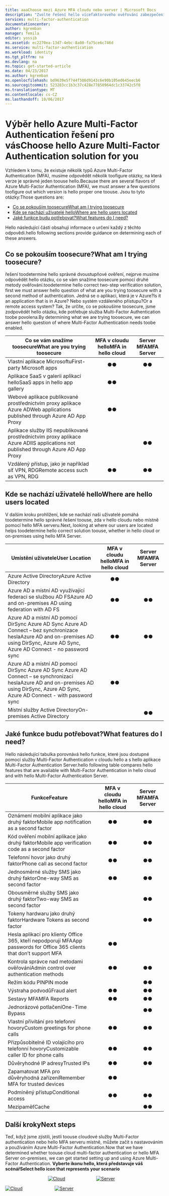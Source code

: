 ```yaml
---
title: aaaChoose mezi Azure MFA cloudu nebo server | Microsoft Docs
description: "Zvolte řešení hello vícefaktorového ověřování zabezpečení, které je pro vás nejvhodnější tím, že požádá, co se I při toosecure a kde jsou Moji uživatelé nachází.  Pak vyberte cloud, server MFA nebo AD FS."
services: multi-factor-authentication
documentationcenter: 
author: kgremban
manager: femila
editor: yossib
ms.assetid: ec2270ea-13d7-4ebc-8a00-fa75ce6c746d
ms.service: multi-factor-authentication
ms.workload: identity
ms.tgt_pltfrm: na
ms.devlang: na
ms.topic: get-started-article
ms.date: 04/23/2017
ms.author: kgremban
ms.openlocfilehash: bd9639e5f744f586d9143c6e90b105ed645eecb6
ms.sourcegitcommit: 523283cc1b3c37c428e77850964dc1c33742c5f0
ms.translationtype: MT
ms.contentlocale: cs-CZ
ms.lasthandoff: 10/06/2017
---
```

# <a name="choose-hello-azure-multi-factor-authentication-solution-for-you"></a><span data-ttu-id="2963e-104">Výběr hello Azure Multi-Factor Authentication řešení pro vás</span><span class="sxs-lookup"><span data-stu-id="2963e-104">Choose hello Azure Multi-Factor Authentication solution for you</span></span>
<span data-ttu-id="2963e-105">Vzhledem k tomu, že existuje několik typů Azure Multi-Factor Authentication (MFA), musíme odpovědět několik toofigure otázky, na která verze je správné jeden toouse hello.</span><span class="sxs-lookup"><span data-stu-id="2963e-105">Because there are several flavors of Azure Multi-Factor Authentication (MFA), we must answer a few questions toofigure out which version is hello proper one toouse.</span></span>  <span data-ttu-id="2963e-106">Jsou to tyto otázky:</span><span class="sxs-lookup"><span data-stu-id="2963e-106">Those questions are:</span></span>

* [<span data-ttu-id="2963e-107">Co se pokouším toosecure</span><span class="sxs-lookup"><span data-stu-id="2963e-107">What am I trying toosecure</span></span>](#what-am-i-trying-to-secure)
* [<span data-ttu-id="2963e-108">Kde se nachází uživatelé hello</span><span class="sxs-lookup"><span data-stu-id="2963e-108">Where are hello users located</span></span>](#where-are-the-users-located)
* [<span data-ttu-id="2963e-109">Jaké funkce budu potřebovat?</span><span class="sxs-lookup"><span data-stu-id="2963e-109">What features do I need?</span></span>](#what-featured-do-i-need)

<span data-ttu-id="2963e-110">Hello následující části obsahují informace o určení každý z těchto odpovědi.</span><span class="sxs-lookup"><span data-stu-id="2963e-110">hello following sections provide guidance on determining each of these answers.</span></span>

## <a name="what-am-i-trying-toosecure"></a><span data-ttu-id="2963e-111">Co se pokouším toosecure?</span><span class="sxs-lookup"><span data-stu-id="2963e-111">What am I trying toosecure?</span></span>
<span data-ttu-id="2963e-112">řešení toodetermine hello správné dvoustupňové ověření, nejprve musíme odpovědět hello otázku, co se vám snažíme toosecure pomocí druhé metody ověřování.</span><span class="sxs-lookup"><span data-stu-id="2963e-112">toodetermine hello correct two-step verification solution, first we must answer hello question of what are you trying toosecure with a second method of authentication.</span></span>  <span data-ttu-id="2963e-113">Jedná se o aplikaci, která je v Azure?</span><span class="sxs-lookup"><span data-stu-id="2963e-113">Is it an application that is in Azure?</span></span>  <span data-ttu-id="2963e-114">Nebo systém vzdáleného přístupu?</span><span class="sxs-lookup"><span data-stu-id="2963e-114">Or a remote access system?</span></span>  <span data-ttu-id="2963e-115">Tak, že určíte, co se pokoušíme toosecure, jsme zodpovědět hello otázku, kde potřebuje služba Multi-Factor Authentication toobe povolena.</span><span class="sxs-lookup"><span data-stu-id="2963e-115">By determining what we are trying toosecure, we can answer hello question of where Multi-Factor Authentication needs toobe enabled.</span></span>  

| <span data-ttu-id="2963e-116">Co se vám snažíme toosecure</span><span class="sxs-lookup"><span data-stu-id="2963e-116">What are you trying toosecure</span></span> | <span data-ttu-id="2963e-117">MFA v cloudu hello</span><span class="sxs-lookup"><span data-stu-id="2963e-117">MFA in hello cloud</span></span> | <span data-ttu-id="2963e-118">Server MFA</span><span class="sxs-lookup"><span data-stu-id="2963e-118">MFA Server</span></span> |
| --- |:---:|:---:|
| <span data-ttu-id="2963e-119">Vlastní aplikace Microsoftu</span><span class="sxs-lookup"><span data-stu-id="2963e-119">First-party Microsoft apps</span></span> |<span data-ttu-id="2963e-120">●</span><span class="sxs-lookup"><span data-stu-id="2963e-120">●</span></span> |<span data-ttu-id="2963e-121">●</span><span class="sxs-lookup"><span data-stu-id="2963e-121">●</span></span> |
| <span data-ttu-id="2963e-122">Aplikace SaaS v galerii aplikací hello</span><span class="sxs-lookup"><span data-stu-id="2963e-122">SaaS apps in hello app gallery</span></span> |<span data-ttu-id="2963e-123">●</span><span class="sxs-lookup"><span data-stu-id="2963e-123">●</span></span> |  |
| <span data-ttu-id="2963e-124">Webové aplikace publikované prostřednictvím proxy aplikace Azure AD</span><span class="sxs-lookup"><span data-stu-id="2963e-124">Web applications published through Azure AD App Proxy</span></span> |<span data-ttu-id="2963e-125">●</span><span class="sxs-lookup"><span data-stu-id="2963e-125">●</span></span> |  |
| <span data-ttu-id="2963e-126">Aplikace služby IIS nepublikované prostřednictvím proxy aplikace Azure AD</span><span class="sxs-lookup"><span data-stu-id="2963e-126">IIS applications not published through Azure AD App Proxy</span></span> | |<span data-ttu-id="2963e-127">●</span><span class="sxs-lookup"><span data-stu-id="2963e-127">●</span></span> |
| <span data-ttu-id="2963e-128">Vzdálený přístup, jako je například síť VPN, RDG</span><span class="sxs-lookup"><span data-stu-id="2963e-128">Remote access such as VPN, RDG</span></span> | <span data-ttu-id="2963e-129">●</span><span class="sxs-lookup"><span data-stu-id="2963e-129">●</span></span> | <span data-ttu-id="2963e-130">●</span><span class="sxs-lookup"><span data-stu-id="2963e-130">●</span></span> |

## <a name="where-are-hello-users-located"></a><span data-ttu-id="2963e-131">Kde se nachází uživatelé hello</span><span class="sxs-lookup"><span data-stu-id="2963e-131">Where are hello users located</span></span>
<span data-ttu-id="2963e-132">V dalším kroku prohlížení, kde se nachází naši uživatelé pomáhá toodetermine hello správné řešení toouse, zda v hello cloudu nebo místně pomocí hello MFA serveru.</span><span class="sxs-lookup"><span data-stu-id="2963e-132">Next, looking at where our users are located helps toodetermine hello correct solution toouse, whether in hello cloud or on-premises using hello MFA Server.</span></span>

| <span data-ttu-id="2963e-133">Umístění uživatele</span><span class="sxs-lookup"><span data-stu-id="2963e-133">User Location</span></span> | <span data-ttu-id="2963e-134">MFA v cloudu hello</span><span class="sxs-lookup"><span data-stu-id="2963e-134">MFA in hello cloud</span></span> | <span data-ttu-id="2963e-135">Server MFA</span><span class="sxs-lookup"><span data-stu-id="2963e-135">MFA Server</span></span> |
| --- |:---:|:---:|
| <span data-ttu-id="2963e-136">Azure Active Directory</span><span class="sxs-lookup"><span data-stu-id="2963e-136">Azure Active Directory</span></span> |<span data-ttu-id="2963e-137">●</span><span class="sxs-lookup"><span data-stu-id="2963e-137">●</span></span> | |
| <span data-ttu-id="2963e-138">Azure AD a místní AD využívající federaci se službou AD FS</span><span class="sxs-lookup"><span data-stu-id="2963e-138">Azure AD and on-premises AD using federation with AD FS</span></span> |<span data-ttu-id="2963e-139">●</span><span class="sxs-lookup"><span data-stu-id="2963e-139">●</span></span> |<span data-ttu-id="2963e-140">●</span><span class="sxs-lookup"><span data-stu-id="2963e-140">●</span></span> |
| <span data-ttu-id="2963e-141">Azure AD a místní AD pomocí DirSync Azure AD Sync Azure AD Connect – bez synchronizace hesla</span><span class="sxs-lookup"><span data-stu-id="2963e-141">Azure AD and on-premises AD using DirSync, Azure AD Sync, Azure AD Connect - no password sync</span></span> |<span data-ttu-id="2963e-142">●</span><span class="sxs-lookup"><span data-stu-id="2963e-142">●</span></span> |<span data-ttu-id="2963e-143">●</span><span class="sxs-lookup"><span data-stu-id="2963e-143">●</span></span> |
| <span data-ttu-id="2963e-144">Azure AD a místní AD pomocí DirSync Azure AD Sync Azure AD Connect – se synchronizací hesla</span><span class="sxs-lookup"><span data-stu-id="2963e-144">Azure AD and on-premises AD using DirSync, Azure AD Sync, Azure AD Connect - with password sync</span></span> |<span data-ttu-id="2963e-145">●</span><span class="sxs-lookup"><span data-stu-id="2963e-145">●</span></span> | |
| <span data-ttu-id="2963e-146">Místní služby Active Directory</span><span class="sxs-lookup"><span data-stu-id="2963e-146">On-premises Active Directory</span></span> | |<span data-ttu-id="2963e-147">●</span><span class="sxs-lookup"><span data-stu-id="2963e-147">●</span></span> |

## <a name="what-features-do-i-need"></a><span data-ttu-id="2963e-148">Jaké funkce budu potřebovat?</span><span class="sxs-lookup"><span data-stu-id="2963e-148">What features do I need?</span></span>
<span data-ttu-id="2963e-149">Hello následující tabulka porovnává hello funkce, které jsou dostupné pomocí služby Multi-Factor Authentication v cloudu hello a s hello aplikace Multi-Factor Authentication Server.</span><span class="sxs-lookup"><span data-stu-id="2963e-149">hello following table compares hello features that are available with Multi-Factor Authentication in hello cloud and with hello Multi-Factor Authentication Server.</span></span>

| <span data-ttu-id="2963e-150">Funkce</span><span class="sxs-lookup"><span data-stu-id="2963e-150">Feature</span></span> | <span data-ttu-id="2963e-151">MFA v cloudu hello</span><span class="sxs-lookup"><span data-stu-id="2963e-151">MFA in hello cloud</span></span> | <span data-ttu-id="2963e-152">Server MFA</span><span class="sxs-lookup"><span data-stu-id="2963e-152">MFA Server</span></span> |
| --- |:---:|:---:|
| <span data-ttu-id="2963e-153">Oznámení mobilní aplikace jako druhý faktor</span><span class="sxs-lookup"><span data-stu-id="2963e-153">Mobile app notification as a second factor</span></span> | <span data-ttu-id="2963e-154">●</span><span class="sxs-lookup"><span data-stu-id="2963e-154">●</span></span> | <span data-ttu-id="2963e-155">●</span><span class="sxs-lookup"><span data-stu-id="2963e-155">●</span></span> |
| <span data-ttu-id="2963e-156">Kód ověření mobilní aplikace jako druhý faktor</span><span class="sxs-lookup"><span data-stu-id="2963e-156">Mobile app verification code as a second factor</span></span> | <span data-ttu-id="2963e-157">●</span><span class="sxs-lookup"><span data-stu-id="2963e-157">●</span></span> | <span data-ttu-id="2963e-158">●</span><span class="sxs-lookup"><span data-stu-id="2963e-158">●</span></span> |
| <span data-ttu-id="2963e-159">Telefonní hovor jako druhý faktor</span><span class="sxs-lookup"><span data-stu-id="2963e-159">Phone call as second factor</span></span> | <span data-ttu-id="2963e-160">●</span><span class="sxs-lookup"><span data-stu-id="2963e-160">●</span></span> | <span data-ttu-id="2963e-161">●</span><span class="sxs-lookup"><span data-stu-id="2963e-161">●</span></span> |
| <span data-ttu-id="2963e-162">Jednosměrné služby SMS jako druhý faktor</span><span class="sxs-lookup"><span data-stu-id="2963e-162">One-way SMS as second factor</span></span> | <span data-ttu-id="2963e-163">●</span><span class="sxs-lookup"><span data-stu-id="2963e-163">●</span></span> | <span data-ttu-id="2963e-164">●</span><span class="sxs-lookup"><span data-stu-id="2963e-164">●</span></span> |
| <span data-ttu-id="2963e-165">Obousměrné služby SMS jako druhý faktor</span><span class="sxs-lookup"><span data-stu-id="2963e-165">Two-way SMS as second factor</span></span> | | <span data-ttu-id="2963e-166">●</span><span class="sxs-lookup"><span data-stu-id="2963e-166">●</span></span> |
| <span data-ttu-id="2963e-167">Tokeny hardwaru jako druhý faktor</span><span class="sxs-lookup"><span data-stu-id="2963e-167">Hardware Tokens as second factor</span></span> | | <span data-ttu-id="2963e-168">●</span><span class="sxs-lookup"><span data-stu-id="2963e-168">●</span></span> |
| <span data-ttu-id="2963e-169">Hesla aplikací pro klienty Office 365, kteří nepodporují MFA</span><span class="sxs-lookup"><span data-stu-id="2963e-169">App passwords for Office 365 clients that don’t support MFA</span></span> | <span data-ttu-id="2963e-170">●</span><span class="sxs-lookup"><span data-stu-id="2963e-170">●</span></span> | |
| <span data-ttu-id="2963e-171">Kontrola správce nad metodami ověřování</span><span class="sxs-lookup"><span data-stu-id="2963e-171">Admin control over authentication methods</span></span> | <span data-ttu-id="2963e-172">●</span><span class="sxs-lookup"><span data-stu-id="2963e-172">●</span></span> | <span data-ttu-id="2963e-173">●</span><span class="sxs-lookup"><span data-stu-id="2963e-173">●</span></span> |
| <span data-ttu-id="2963e-174">Režim kódu PIN</span><span class="sxs-lookup"><span data-stu-id="2963e-174">PIN mode</span></span> | | <span data-ttu-id="2963e-175">●</span><span class="sxs-lookup"><span data-stu-id="2963e-175">●</span></span> |
| <span data-ttu-id="2963e-176">Výstraha podvodů</span><span class="sxs-lookup"><span data-stu-id="2963e-176">Fraud alert</span></span> |<span data-ttu-id="2963e-177">●</span><span class="sxs-lookup"><span data-stu-id="2963e-177">●</span></span> | <span data-ttu-id="2963e-178">●</span><span class="sxs-lookup"><span data-stu-id="2963e-178">●</span></span> |
| <span data-ttu-id="2963e-179">Sestavy MFA</span><span class="sxs-lookup"><span data-stu-id="2963e-179">MFA Reports</span></span> |<span data-ttu-id="2963e-180">●</span><span class="sxs-lookup"><span data-stu-id="2963e-180">●</span></span> | <span data-ttu-id="2963e-181">●</span><span class="sxs-lookup"><span data-stu-id="2963e-181">●</span></span> |
| <span data-ttu-id="2963e-182">Jednorázové potlačení</span><span class="sxs-lookup"><span data-stu-id="2963e-182">One-Time Bypass</span></span> | | <span data-ttu-id="2963e-183">●</span><span class="sxs-lookup"><span data-stu-id="2963e-183">●</span></span> |
| <span data-ttu-id="2963e-184">Vlastní přivítání pro telefonní hovory</span><span class="sxs-lookup"><span data-stu-id="2963e-184">Custom greetings for phone calls</span></span> | <span data-ttu-id="2963e-185">●</span><span class="sxs-lookup"><span data-stu-id="2963e-185">●</span></span> | <span data-ttu-id="2963e-186">●</span><span class="sxs-lookup"><span data-stu-id="2963e-186">●</span></span> |
| <span data-ttu-id="2963e-187">Přizpůsobitelné ID volajícího pro telefonní hovory</span><span class="sxs-lookup"><span data-stu-id="2963e-187">Customizable caller ID for phone calls</span></span> | <span data-ttu-id="2963e-188">●</span><span class="sxs-lookup"><span data-stu-id="2963e-188">●</span></span> | <span data-ttu-id="2963e-189">●</span><span class="sxs-lookup"><span data-stu-id="2963e-189">●</span></span> |
| <span data-ttu-id="2963e-190">Důvěryhodné IP adresy</span><span class="sxs-lookup"><span data-stu-id="2963e-190">Trusted IPs</span></span> | <span data-ttu-id="2963e-191">●</span><span class="sxs-lookup"><span data-stu-id="2963e-191">●</span></span> | <span data-ttu-id="2963e-192">●</span><span class="sxs-lookup"><span data-stu-id="2963e-192">●</span></span> |
| <span data-ttu-id="2963e-193">Zapamatovat MFA pro důvěryhodná zařízení</span><span class="sxs-lookup"><span data-stu-id="2963e-193">Remember MFA for trusted devices</span></span> | <span data-ttu-id="2963e-194">●</span><span class="sxs-lookup"><span data-stu-id="2963e-194">●</span></span> | |
| <span data-ttu-id="2963e-195">Podmíněný přístup</span><span class="sxs-lookup"><span data-stu-id="2963e-195">Conditional access</span></span> | <span data-ttu-id="2963e-196">●</span><span class="sxs-lookup"><span data-stu-id="2963e-196">●</span></span> | <span data-ttu-id="2963e-197">●</span><span class="sxs-lookup"><span data-stu-id="2963e-197">●</span></span> |
| <span data-ttu-id="2963e-198">Mezipaměť</span><span class="sxs-lookup"><span data-stu-id="2963e-198">Cache</span></span> |  | <span data-ttu-id="2963e-199">●</span><span class="sxs-lookup"><span data-stu-id="2963e-199">●</span></span> |

## <a name="next-steps"></a><span data-ttu-id="2963e-200">Další kroky</span><span class="sxs-lookup"><span data-stu-id="2963e-200">Next steps</span></span>

<span data-ttu-id="2963e-201">Teď, když jsme zjistili, jestli toouse cloudové služby Multi-Factor authentication nebo hello MFA serveru místně, můžete začít s nastavováním a používáním Azure Multi-Factor Authentication.</span><span class="sxs-lookup"><span data-stu-id="2963e-201">Now that we have determined whether toouse cloud multi-factor authentication or hello MFA Server on-premises, we can get started setting up and using Azure Multi-Factor Authentication.</span></span> <span data-ttu-id="2963e-202">**Vyberte ikonu hello, která představuje váš scénář**</span><span class="sxs-lookup"><span data-stu-id="2963e-202">**Select hello icon that represents your scenario**</span></span>

<center>




<span data-ttu-id="2963e-203">[![Cloud](./media/multi-factor-authentication-get-started/cloud2.png)](multi-factor-authentication-get-started-cloud.md)&nbsp;&nbsp;&nbsp;&nbsp;&nbsp;&nbsp;&nbsp;&nbsp;&nbsp;&nbsp;&nbsp;&nbsp;&nbsp;&nbsp;&nbsp;&nbsp;&nbsp;&nbsp;&nbsp;&nbsp;&nbsp;&nbsp;&nbsp;&nbsp;&nbsp;[![Server](./media/multi-factor-authentication-get-started/server2.png)](multi-factor-authentication-get-started-server.md)&nbsp;&nbsp;&nbsp;&nbsp;&nbsp;</center></span><span class="sxs-lookup"><span data-stu-id="2963e-203">[![Cloud](./media/multi-factor-authentication-get-started/cloud2.png)](multi-factor-authentication-get-started-cloud.md)  &nbsp;&nbsp;&nbsp;&nbsp;&nbsp;&nbsp;&nbsp;&nbsp;&nbsp;&nbsp;&nbsp;&nbsp;&nbsp;&nbsp;&nbsp;&nbsp;&nbsp;&nbsp;&nbsp;&nbsp;&nbsp;&nbsp;&nbsp;&nbsp;&nbsp;[![Server](./media/multi-factor-authentication-get-started/server2.png)](multi-factor-authentication-get-started-server.md) &nbsp;&nbsp;&nbsp;&nbsp;&nbsp; </center></span></span>
